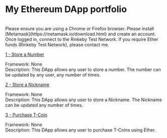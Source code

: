 # My Ethereum DApp portfolio
<br/>
Please ensure you are using a Chrome or Firefox browser. Please install [Metamask](https://metamask.io/download.html) and create an account. Once logged in, connect to the Rinkeby Test Network. If you require Ether funds (Rinkeby Test Network), please contact me.
<br/>

[1 - Store a Number](https://kassavin.github.io/Ethereum_DApps/1_Number/src/index.html)

Framework: None <br/>
Description: This DApp allows any user to store a number. The number can be updated by any user, any number of times.

[2 - Store a Nickname](https://kassavin.github.io/Ethereum_DApps/2_Nickname/src/index.html)

Framework: None <br/>
Description: This DApp allows any user to store a Nickname. The Nickname can be updated any number of times.

[3 - Purchase T-Coin](https://kassavin.github.io/T_Coin)

Framework: None <br/>
Description: This DApp allows any user to purchase T-Coins using Ether. 

